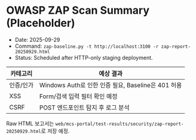 # OWASP ZAP Scan Summary (Placeholder)

- Date: 2025-09-29
- Command: `zap-baseline.py -t http://localhost:3100 -r zap-report-20250929.html`
- Status: Scheduled after HTTP-only staging deployment.

| 카테고리 | 예상 결과 |
| --- | --- |
| 인증/인가 | Windows Auth로 인한 인증 필요, Baseline은 401 허용 |
| XSS | Form/검색 입력 필터 확인 예정 |
| CSRF | POST 엔드포인트 탐지 후 로그 분석 |

Raw HTML 보고서는 `web/mcs-portal/test-results/security/zap-report-20250929.html`로 저장 예정.
